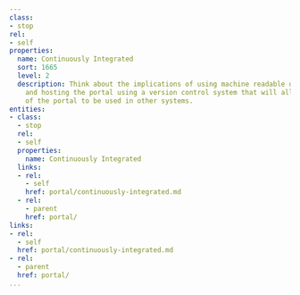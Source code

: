 ```yaml
---
class:
- stop
rel:
- self
properties:
  name: Continuously Integrated
  sort: 1665
  level: 2
  description: Think about the implications of using machine readable definitions,
    and hosting the portal using a version control system that will allow elements
    of the portal to be used in other systems.
entities:
- class:
  - stop
  rel:
  - self
  properties:
    name: Continuously Integrated
  links:
  - rel:
    - self
    href: portal/continuously-integrated.md
  - rel:
    - parent
    href: portal/
links:
- rel:
  - self
  href: portal/continuously-integrated.md
- rel:
  - parent
  href: portal/
...
```

